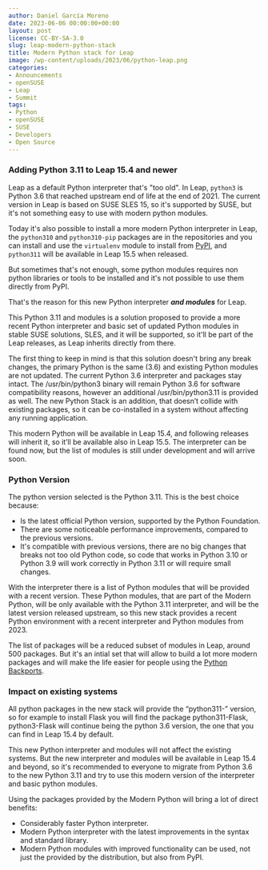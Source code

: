 ```yaml
---
author: Daniel García Moreno
date: 2023-06-06 00:00:00+00:00
layout: post
license: CC-BY-SA-3.0
slug: leap-modern-python-stack
title: Modern Python stack for Leap
image: /wp-content/uploads/2023/06/python-leap.png
categories:
- Announcements
- openSUSE
- Leap
- Summit
tags:
- Python
- openSUSE
- SUSE
- Developers
- Open Source
---
```


### Adding Python 3.11 to Leap 15.4 and newer

Leap as a default Python interpreter that's "too old". In Leap,
`python3` is Python 3.6 that reached upstream end of life at the end
of 2021. The current version in Leap is based on SUSE SLES 15, so it's
supported by SUSE, but it's not something easy to use with modern
python modules.

Today it's also possible to install a more modern Python interpreter
in Leap, the `python310` and `python310-pip` packages are in the
repositories and you can install and use the `virtualenv` module to
install from [PyPI](https://pypi.org/), and `python311` will be
available in Leap 15.5 when released.

But sometimes that's not enough, some python modules requires non
python libraries or tools to be installed and it's not possible to use
them directly from PyPI.

That's the reason for this new Python interpreter ***and modules***
for Leap.

This Python 3.11 and modules is a solution proposed to provide a more
recent Python interpreter and basic set of updated Python modules in
stable SUSE solutions, SLES, and it will be supported, so it'll be
part of the Leap releases, as Leap inherits directly from there.

The first thing to keep in mind is that this solution doesn't bring
any break changes, the primary Python is the same (3.6) and existing
Python modules are not updated. The current Python 3.6 interpreter and
packages stay intact. The /usr/bin/python3 binary will remain Python
3.6 for software compatibility reasons, however an additional
/usr/bin/python3.11 is provided as well. The new Python Stack is an
addition, that doesn’t collide with existing packages, so it can be
co-installed in a system without affecting any running application.

This modern Python will be available in Leap 15.4, and following
releases will inherit it, so it’ll be available also in Leap 15.5. The
interpreter can be found now, but the list of modules is still under
development and will arrive soon.

### Python Version

The python version selected is the Python 3.11. This is the best
choice because:

 * Is the latest official Python version, supported by the Python
   Foundation.
 * There are some noticeable performance improvements, compared to the
   previous versions.
 * It's compatible with previous versions, there are no big changes
   that breaks not too old Python code, so code that works in Python
   3.10 or Python 3.9 will work correctly in Python 3.11 or will
   require small changes.

With the interpreter there is a list of Python modules that will be
provided with a recent version. These Python modules, that are part of
the Modern Python, will be only available with the Python 3.11
interpreter, and will be the latest version released upstream, so this
new stack provides a recent Python environment with a recent
interpreter and Python modules from 2023.

The list of packages will be a reduced subset of modules in Leap,
around 500 packages. But it's an intial set that will allow to build a
lot more modern packages and will make the life easier for people
using the [Python Backports](https://build.opensuse.org/project/show/devel:languages:python:backports).

### Impact on existing systems

All python packages in the new stack will provide the “python311-”
version, so for example to install Flask you will find the package
python311-Flask, python3-Flask will continue being the python 3.6
version, the one that you can find in Leap 15.4 by default.

This new Python interpreter and modules will not affect the existing
systems. But the new interpreter and modules will be available in Leap
15.4 and beyond, so it's recommended to everyone to migrate from
Python 3.6 to the new Python 3.11 and try to use this modern version
of the interpreter and basic python modules.

Using the packages provided by the Modern Python will bring a lot of
direct benefits:

 * Considerably faster Python interpreter.
 * Modern Python interpreter with the latest improvements in the
   syntax and standard library.
 * Modern Python modules with improved functionality can be used, not
   just the provided by the distribution, but also from PyPI.
